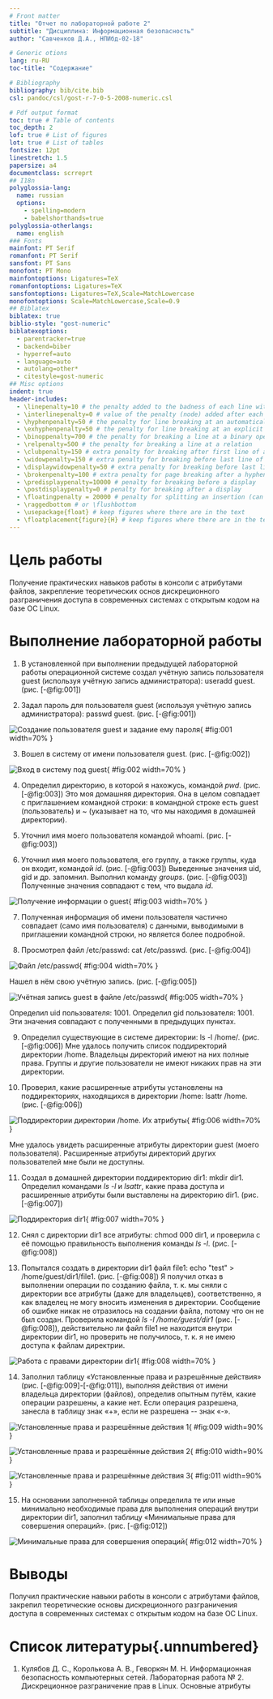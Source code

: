 ```yaml
---
# Front matter
title: "Отчет по лабораторной работе 2"
subtitle: "Дисциплина: Информационная безопасность"
author: "Савченков Д.А., НПИбд-02-18"

# Generic otions
lang: ru-RU
toc-title: "Содержание"

# Bibliography
bibliography: bib/cite.bib
csl: pandoc/csl/gost-r-7-0-5-2008-numeric.csl

# Pdf output format
toc: true # Table of contents
toc_depth: 2
lof: true # List of figures
lot: true # List of tables
fontsize: 12pt
linestretch: 1.5
papersize: a4
documentclass: scrreprt
## I18n
polyglossia-lang:
  name: russian
  options:
	- spelling=modern
	- babelshorthands=true
polyglossia-otherlangs:
  name: english
### Fonts
mainfont: PT Serif
romanfont: PT Serif
sansfont: PT Sans
monofont: PT Mono
mainfontoptions: Ligatures=TeX
romanfontoptions: Ligatures=TeX
sansfontoptions: Ligatures=TeX,Scale=MatchLowercase
monofontoptions: Scale=MatchLowercase,Scale=0.9
## Biblatex
biblatex: true
biblio-style: "gost-numeric"
biblatexoptions:
  - parentracker=true
  - backend=biber
  - hyperref=auto
  - language=auto
  - autolang=other*
  - citestyle=gost-numeric
## Misc options
indent: true
header-includes:
  - \linepenalty=10 # the penalty added to the badness of each line within a paragraph (no associated penalty node) Increasing the value makes tex try to have fewer lines in the paragraph.
  - \interlinepenalty=0 # value of the penalty (node) added after each line of a paragraph.
  - \hyphenpenalty=50 # the penalty for line breaking at an automatically inserted hyphen
  - \exhyphenpenalty=50 # the penalty for line breaking at an explicit hyphen
  - \binoppenalty=700 # the penalty for breaking a line at a binary operator
  - \relpenalty=500 # the penalty for breaking a line at a relation
  - \clubpenalty=150 # extra penalty for breaking after first line of a paragraph
  - \widowpenalty=150 # extra penalty for breaking before last line of a paragraph
  - \displaywidowpenalty=50 # extra penalty for breaking before last line before a display math
  - \brokenpenalty=100 # extra penalty for page breaking after a hyphenated line
  - \predisplaypenalty=10000 # penalty for breaking before a display
  - \postdisplaypenalty=0 # penalty for breaking after a display
  - \floatingpenalty = 20000 # penalty for splitting an insertion (can only be split footnote in standard LaTeX)
  - \raggedbottom # or \flushbottom
  - \usepackage{float} # keep figures where there are in the text
  - \floatplacement{figure}{H} # keep figures where there are in the text
---
```


# Цель работы

Получение практических навыков работы в консоли с атрибутами файлов, закрепление теоретических основ дискреционного разграничения доступа в современных 
системах с открытым кодом на базе ОС Linux.

# Выполнение лабораторной работы

1. В установленной при выполнении предыдущей лабораторной работы операционной системе создал учётную запись пользователя guest (используя учётную запись 
администратора): useradd guest. (рис. [-@fig:001])

2. Задал пароль для пользователя guest (используя учётную запись администратора): passwd guest. (рис. [-@fig:001])

![Создание пользователя guest и задание ему пароля](image/1.png){ #fig:001 width=70% }

3. Вошел в систему от имени пользователя guest. (рис. [-@fig:002])

![Вход в систему под guest](image/2.png){ #fig:002 width=70% }

4. Определил директорию, в которой я нахожусь, командой *pwd*. (рис. [-@fig:003]) Это моя домашняя директория. Она в целом совпадает с приглашением командной 
строки: в командной строке есть guest (пользователь) и ~ (указывает на то, что мы находимя в домашней директории).

5. Уточнил имя моего пользователя командой whoami. (рис. [-@fig:003])

6. Уточнил имя моего пользователя, его группу, а также группы, куда он входит, командой *id*. (рис. [-@fig:003]) Выведенные значения uid, gid и др. 
запомнил. Выполнил команду *groups*. (рис. [-@fig:003]) Полученные значения совпадают с тем, что выдала *id*.

![Получение информации о guest](image/3.png){ #fig:003 width=70% }

7. Полученная информация об имени пользователя частично совпадает (само имя пользователя) с данными, выводимыми в приглашении командной строки, но является 
более подробной.

8. Просмотрел файл /etc/passwd: cat /etc/passwd. (рис. [-@fig:004]) 

![Файл /etc/passwd](image/4.png){ #fig:004 width=70% }

Нашел в нём свою учётную запись. (рис. [-@fig:005]) 

![Учётная запись guest в файле /etc/passwd](image/5.png){ #fig:005 width=70% }

Определил uid пользователя: 1001. Определил gid пользователя: 1001. Эти значения совпадают с полученными в предыдущих пунктах.

9. Определил существующие в системе директории: ls -l /home/. (рис. [-@fig:006]) Мне удалось получить список поддиректорий директории /home. Владельцы 
директорий имеют на них полные права. Группы и другие пользователи не имеют никаких прав на эти директории.

10. Проверил, какие расширенные атрибуты установлены на поддиректориях, находящихся в директории /home: lsattr /home. (рис. [-@fig:006]) 

![Поддиректории директории /home. Их атрибуты](image/6.png){ #fig:006 width=70% }

Мне удалось увидеть расширенные атрибуты директории guest (моего пользователя). Расширенные атрибуты директорий других пользователей мне были не доступны.

11. Создал в домашней директории поддиректорию dir1: mkdir dir1. Определил командами *ls -l* и *lsattr*, какие права доступа и расширенные атрибуты были 
выставлены на директорию dir1. (рис. [-@fig:007])

![Поддиректория dir1](image/7.png){ #fig:007 width=70% }

12. Снял с директории dir1 все атрибуты: chmod 000 dir1, и проверила с её помощью правильность выполнения команды *ls -l*. (рис. [-@fig:008])

13. Попытался создать в директории dir1 файл file1: echo "test" > /home/guest/dir1/file1. (рис. [-@fig:008]) Я получил отказ в выполнении операции по 
созданию файла, т. к. мы сняли с директории все атрибуты (даже для владельцев), соответственно, я как владелец не могу вносить изменения в директории. 
Сообщение об ошибке никак не отразилось на создании файла, потому что он не был создан. Проверила командой *ls -l /home/guest/dir1* (рис. [-@fig:008]), 
действительно ли файл file1 не находится внутри директории dir1, но проверить не получилось, т. к. я не имею доступа к файлам директрии.

![Работа с правами директории dir1](image/8.png){ #fig:008 width=70% }

14. Заполнил таблицу «Установленные права и разрешённые действия» (рис. [-@fig:009]-[-@fig:011]), выполняя действия от имени владельца директории (файлов), определив 
опытным путём, какие операции разрешены, а какие нет. Если операция разрешена, занесла в таблицу знак «+», если не разрешена -- знак «-».

![Установленные права и разрешённые действия 1](image/9.png){ #fig:009 width=90% }

![Установленные права и разрешённые действия 2](image/10.png){ #fig:010 width=90% }

![Установленные права и разрешённые действия 3](image/11.png){ #fig:011 width=90% }

15. На основании заполненной таблицы определила те или иные минимально необходимые права для выполнения операций внутри директории dir1, заполнил таблицу
«Минимальные права для совершения операций». (рис. [-@fig:012])

![Минимальные права для совершения операций](image/12.png){ #fig:012 width=70% }

# Выводы

Получил практические навыки работы в консоли с атрибутами файлов, закрепил теоретические основы дискреционного разграничения доступа в современных 
системах с открытым кодом на базе ОС Linux.

# Список литературы{.unnumbered}

1. Кулябов Д. С., Королькова А. В., Геворкян М. Н. Информационная безопасность компьютерных сетей. Лабораторная работа № 2. Дискреционное разграничение прав 
в Linux. Основные атрибуты